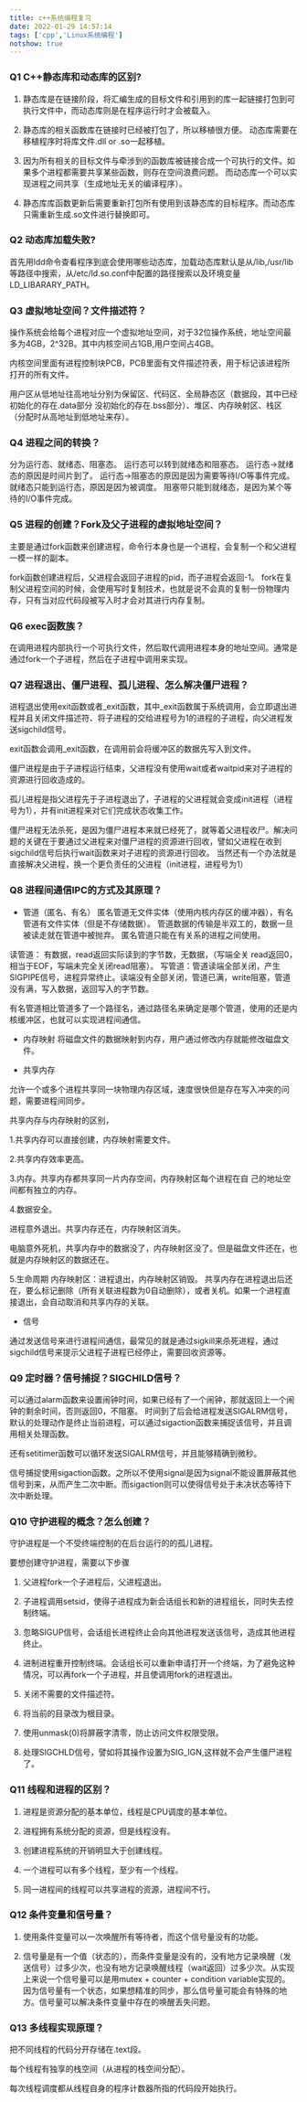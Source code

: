 ```yaml
---
title: c++系统编程复习
date: 2022-01-29 14:57:14
tags: ['cpp','Linux系统编程']
notshow: true
---
```


### Q1 C++静态库和动态库的区别?

1. 静态库是在链接阶段，将汇编生成的目标文件和引用到的库一起链接打包到可执行文件中，而动态库则是在程序运行时才会被载入。

2. 静态库的相关函数库在链接时已经被打包了，所以移植很方便。
动态库需要在移植程序时将库文件.dll or .so一起移植。

3. 因为所有相关的目标文件与牵涉到的函数库被链接合成一个可执行的文件。如果多个进程都需要共享某些函数，则存在空间浪费问题。
而动态库一个可以实现进程之间共享（生成地址无关的编译程序）。

4. 静态库库函数更新后需要重新打包所有使用到该静态库的目标程序。而动态库只需重新生成.so文件进行替换即可。

### Q2 动态库加载失败?

首先用ldd命令查看程序到底会使用哪些动态库，加载动态库默认是从/lib,/usr/lib等路径中搜索，从/etc/ld.so.conf中配置的路径搜索以及环境变量LD_LIBARARY_PATH。

### Q3 虚拟地址空间？文件描述符？

操作系统会给每个进程对应一个虚拟地址空间，对于32位操作系统，地址空间最多为4GB，2^32B。其中内核空间占1GB,用户空间占4GB。

内核空间里面有进程控制块PCB，PCB里面有文件描述符表，用于标记该进程所打开的所有文件。

用户区从低地址往高地址分别为保留区、代码区、全局静态区（数据段，其中已经初始化的存在.data部分 没初始化的存在.bss部分）、堆区、内存映射区、栈区（分配时从高地址到低地址来存）。

### Q4 进程之间的转换？

分为运行态、就绪态、阻塞态。
运行态可以转到就绪态和阻塞态。
运行态->就绪态的原因是时间片到了。
运行态->阻塞态的原因是因为需要等待I/O等事件完成。
就绪态只能到运行态，原因是因为被调度。
阻塞带只能到就绪态，是因为某个等待的I/O事件完成。

### Q5 进程的创建？Fork及父子进程的虚拟地址空间？

主要是通过fork函数来创建进程，命令行本身也是一个进程，会复制一个和父进程一模一样的副本。

fork函数创建进程后，父进程会返回子进程的pid，而子进程会返回-1。 fork在复制父进程空间的时候，会使用写时复制技术，也就是说不会真的复制一份物理内存，只有当对应代码段被写入时才会对其进行内存复制。

### Q6 exec函数族？

在调用进程内部执行一个可执行文件，然后取代调用进程本身的地址空间。通常是通过fork一个子进程，然后在子进程中调用来实现。

### Q7 进程退出、僵尸进程、孤儿进程、怎么解决僵尸进程？

进程退出使用exit函数或者_exit函数，其中_exit函数属于系统调用，会立即退出进程并且关闭文件描述符、将子进程的交给进程号为1的进程的子进程，向父进程发送sigchild信号。

exit函数会调用_exit函数，在调用前会将缓冲区的数据先写入到文件。

僵尸进程是由于子进程运行结束，父进程没有使用wait或者waitpid来对子进程的资源进行回收造成的。

孤儿进程是指父进程先于子进程退出了，子进程的父进程就会变成init进程（进程号为1），并有init进程来对它们完成状态收集工作。

僵尸进程无法杀死，是因为僵尸进程本来就已经死了，就等着父进程收尸。解决问题的关键在于要通过父进程来对僵尸进程的资源进行回收，譬如父进程在收到sigchild信号后执行wait函数来对子进程的资源进行回收。
当然还有一个办法就是直接解决父进程，换一个更负责任的父进程（init进程，进程号为1）

### Q8 进程间通信IPC的方式及其原理？

- 管道（匿名、有名）
匿名管道无文件实体（使用内核内存区的缓冲器），有名管道有文件实体（但是不存储数据）。
管道数据的传输是半双工的，数据一旦被读走就在管道中被抛弃。
匿名管道只能在有关系的进程之间使用。

读管道： 有数据，read返回实际读到的字节数，无数据，（写端全关 read返回0，相当于EOF，写端未完全关闭read阻塞）。
写管道：管道读端全部关闭，产生SIGPIPE信号，进程异常终止。读端没有全部关闭，管道已满，write阻塞，管道没有满，写入数据，返回写入的字节数。

有名管道相比管道多了一个路径名，通过路径名来确定是哪个管道，使用的还是内核缓冲区，也就可以实现进程间通信。

- 内存映射
将磁盘文件的数据映射到内存，用户通过修改内存就能修改磁盘文件。

- 共享内存

允许一个或多个进程共享同一块物理内存区域，速度很快但是存在写入冲突的问题，需要进程间同步。

共享内存与内存映射的区别，

1.共享内存可以直接创建，内存映射需要文件。

2.共享内存效率更高。

3.内存。共享内存都共享同一片内存空间，内存映射区每个进程在自
己的地址空间都有独立的内存。

4.数据安全。

  进程意外退出。共享内存还在，内存映射区消失。

  电脑意外死机，共享内存中的数据没了，内存映射区没了。但是磁盘文件还在，也就是内存映射区的数据还在。

5.生命周期
    内存映射区：进程退出，内存映射区销毁。
    共享内存在进程退出后还在，要么标记删除（所有关联进程数为0自动删除），或者关机。如果一个进程直接退出，会自动取消和共享内存的关联。

- 信号

通过发送信号来进行进程间通信，最常见的就是通过sigkill来杀死进程，通过sigchild信号来提示父进程子进程已经停止，需要回收资源等。

### Q9 定时器？信号捕捉？SIGCHILD信号？

 可以通过alarm函数来设置闹钟时间，如果已经有了一个闹钟，那就返回上一个闹钟的剩余时间，否则返回0，不阻塞。
 时间到了后会给进程发送SIGALRM信号，默认的处理动作是终止当前进程，可以通过sigaction函数来捕捉该信号，并且调用相关处理函数。

还有setitimer函数可以循环发送SIGALRM信号，并且能够精确到微秒。

 信号捕捉使用sigaction函数。之所以不使用signal是因为signal不能设置屏蔽其他信号到来，从而产生二次中断。而sigaction则可以使得信号处于未决状态等待下次中断处理。

### Q10 守护进程的概念？怎么创建？

守护进程是一个不受终端控制的在后台运行的的孤儿进程。

要想创建守护进程，需要以下步骤

1. 父进程fork一个子进程后，父进程退出。

2. 子进程调用setsid，使得子进程成为新会话组长和新的进程组长，同时失去控制终端。

3. 忽略SIGUP信号，会话组长进程终止会向其他进程发送该信号，造成其他进程终止。

4. 进制进程重开控制终端。会话组长可以重新申请打开一个终端，为了避免这种情况，可以再fork一个子进程，并且使调用fork的进程退出。

5. 关闭不需要的文件描述符。

6. 将当前的目录改为根目录。

7. 使用unmask(0)将屏蔽字清零，防止访问文件权限受限。

8. 处理SIGCHLD信号，譬如将其操作设置为SIG_IGN,这样就不会产生僵尸进程了。

### Q11 线程和进程的区别？

1. 进程是资源分配的基本单位，线程是CPU调度的基本单位。

2. 进程拥有系统分配的资源，但是线程没有。

3. 创建进程系统的开销明显大于创建线程。

4. 一个进程可以有多个线程，至少有一个线程。

5. 同一进程间的线程可以共享进程的资源，进程间不行。

### Q12 条件变量和信号量？

1. 使用条件变量可以一次唤醒所有等待者，而这个信号量没有的功能。

2. 信号量是有一个值（状态的），而条件变量是没有的，没有地方记录唤醒（发送信号）过多少次，也没有地方记录唤醒线程（wait返回）过多少次。从实现上来说一个信号量可以是用mutex + counter + condition variable实现的。因为信号量有一个状态，如果想精准的同步，那么信号量可能会有特殊的地方。信号量可以解决条件变量中存在的唤醒丢失问题。

### Q13 多线程实现原理？

把不同线程的代码分开存储在.text段。

每个线程有独享的栈空间（从进程的栈空间分配）。

每次线程调度都从线程自身的程序计数器所指的代码段开始执行。
